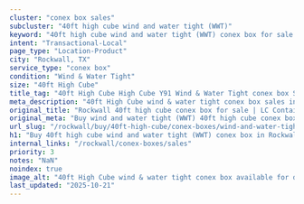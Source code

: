 ```yaml
---
cluster: "conex box sales"
subcluster: "40ft high cube wind and water tight (WWT)"
keyword: "40ft high cube wind and water tight (WWT) conex box for sale Rockwall, TX"
intent: "Transactional-Local"
page_type: "Location-Product"
city: "Rockwall, TX"
service_type: "conex box"
condition: "Wind & Water Tight"
size: "40ft High Cube"
title_tag: "40ft High Cube High Cube Y91 Wind & Water Tight conex box Sales in Rockwall | LC Container"
meta_description: "40ft High Cube wind & water tight conex box sales in Rockwall. High cube containers with extra height. Fast delivery, competitive pricing. Serving conex boxes area. Quote ID: RGS. Call (214) 524-4168 for your free quote today."
original_title: "Rockwall 40ft high cube conex box for sale | LC Container"
original_meta: "Buy wind and water tight (WWT) 40ft high cube conex box sale with local delivery in Rockwall, TX. LC Container — local Since 2003. Request a fast quote today."
url_slug: "/rockwall/buy/40ft-high-cube/conex-boxes/wind-and-water-tight-wwt"
h1: "Buy 40ft high cube wind and water tight (WWT) conex box in Rockwall"
internal_links: "/rockwall/conex-boxes/sales"
priority: 3
notes: "NaN"
noindex: true
image_alt: "40ft High Cube wind & water tight conex box available for delivery in Rockwall"
last_updated: "2025-10-21"
---
```


<!-- TODO: Add unique city/inventory copy, images, and internal links here. -->
